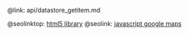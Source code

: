 @link: api/datastore_getitem.md

@seolinktop: [html5 library](https://webix.com)
@seolink: [javascript google maps](https://webix.com/widget/maps/)